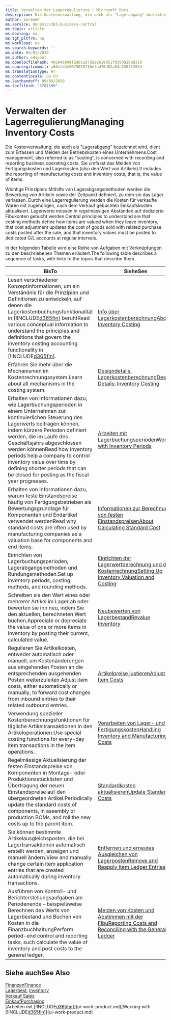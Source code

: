 ```yaml
---
title: Verwalten der Lagerregulierung | Microsoft Docs
description: Die Kostenverwaltung, die auch als "Lagerabgang" bezeichnet wird, dient zum Erfassen und Melden der Betriebskosten eines Unternehmens. Sie umfasst das Melden von Fertigungskosten und Lagerkosten (also den Wert von Artikeln).
author: SorenGP
ms.service: dynamics365-business-central
ms.topic: article
ms.devlang: na
ms.tgt_pltfrm: na
ms.workload: na
ms.search.keywords: ''
ms.date: 04/01/2020
ms.author: edupont
ms.openlocfilehash: 485948849f2ebc1d7d290e19d61fd36692ba8319
ms.sourcegitcommit: a80afd4e5075018716efad76d82a54e158f1392d
ms.translationtype: HT
ms.contentlocale: de-CH
ms.lasthandoff: 09/09/2020
ms.locfileid: "3781599"
---
```

# <a name="managing-inventory-costs"></a><span data-ttu-id="57aff-104">Verwalten der Lagerregulierung</span><span class="sxs-lookup"><span data-stu-id="57aff-104">Managing Inventory Costs</span></span>
<span data-ttu-id="57aff-105">Die Kostenverwaltung, die auch als "Lagerabgang" bezeichnet wird, dient zum Erfassen und Melden der Betriebskosten eines Unternehmens.</span><span class="sxs-lookup"><span data-stu-id="57aff-105">Cost management, also referred to as “costing”, is concerned with recording and reporting business operating costs.</span></span> <span data-ttu-id="57aff-106">Sie umfasst das Melden von Fertigungskosten und Lagerkosten (also den Wert von Artikeln).</span><span class="sxs-lookup"><span data-stu-id="57aff-106">It includes the reporting of manufacturing costs and inventory costs, that is, the value of items.</span></span>   

<span data-ttu-id="57aff-107">Wichtige Prinzipien: Mithilfe von Lagerabgangsmethoden werden die Bewertung von Artikeln sowie der Zeitpunkt definiert, zu dem sie das Lager verlassen. Durch eine Lagerregulierung werden die Kosten für verkaufte Waren mit zugehörigen, nach dem Verkauf gebuchten Einkaufskosten aktualisiert. Lagerwerte müssen in regelmässigen Abständen auf dedizierte Fibukonten gebucht werden.</span><span class="sxs-lookup"><span data-stu-id="57aff-107">Central principles to understand are that costing methods define how items are valued when they leave inventory, that cost adjustment updates the cost of goods sold with related purchase costs posted after the sale, and that inventory values must be posted to dedicated G/L accounts at regular intervals.</span></span>

<span data-ttu-id="57aff-108">In der folgenden Tabelle wird eine Reihe von Aufgaben mit Verknüpfungen zu den beschriebenen Themen erläutert.</span><span class="sxs-lookup"><span data-stu-id="57aff-108">The following table describes a sequence of tasks, with links to the topics that describe them.</span></span>

|<span data-ttu-id="57aff-109">**Bis**</span><span class="sxs-lookup"><span data-stu-id="57aff-109">**To**</span></span>|<span data-ttu-id="57aff-110">**Siehe**</span><span class="sxs-lookup"><span data-stu-id="57aff-110">**See**</span></span>|  
|------------|-------------|  
|<span data-ttu-id="57aff-111">Lesen verschiedener Konzeptinformationen, um ein Verständnis für die Prinzipien und Definitionen zu entwickeln, auf denen die Lagerkostenbuchungsfunktionalität in [!INCLUDE[d365fin](includes/d365fin_md.md)] beruht</span><span class="sxs-lookup"><span data-stu-id="57aff-111">Read various conceptual information to understand the principles and definitions that govern the inventory costing accounting functionality in [!INCLUDE[d365fin](includes/d365fin_md.md)].</span></span>|[<span data-ttu-id="57aff-112">Info über Lagerkostenberechnung</span><span class="sxs-lookup"><span data-stu-id="57aff-112">About Inventory Costing</span></span>](finance-learn-about-costing.md)|  
|<span data-ttu-id="57aff-113">Erfahren Sie mehr über die Mechanismen im Kostenrechnungssystem.</span><span class="sxs-lookup"><span data-stu-id="57aff-113">Learn about all mechanisms in the costing system.</span></span>|[<span data-ttu-id="57aff-114">Designdetails: Lagerkostenberechnung</span><span class="sxs-lookup"><span data-stu-id="57aff-114">Design Details: Inventory Costing</span></span>](design-details-inventory-costing.md)|
|<span data-ttu-id="57aff-115">Erhalten von Informationen dazu, wie Lagerbuchungsperioden in einem Unternehmen zur kontinuierlichen Steuerung des Lagerwerts beitragen können, indem kürzere Perioden definiert werden, die im Laufe des Geschäftsjahrs abgeschlossen werden können</span><span class="sxs-lookup"><span data-stu-id="57aff-115">Read how inventory periods help a company to control inventory value over time by defining shorter periods that can be closed for posting as the fiscal year progresses.</span></span>|[<span data-ttu-id="57aff-116">Arbeiten mit Lagerbuchungsperioden</span><span class="sxs-lookup"><span data-stu-id="57aff-116">Work with Inventory Periods</span></span>](finance-how-to-work-with-inventory-periods.md)|
|<span data-ttu-id="57aff-117">Erhalten von Informationen dazu, warum feste Einstandspreise häufig von Fertigungsbetrieben als Bewertungsgrundlage für Komponenten und Endartikel verwendet werden</span><span class="sxs-lookup"><span data-stu-id="57aff-117">Read why standard costs are often used by manufacturing companies as a valuation base for components and end items.</span></span>|[<span data-ttu-id="57aff-118">Informationen zur Berechnung von festen Einstandspreisen</span><span class="sxs-lookup"><span data-stu-id="57aff-118">About Calculating Standard Cost</span></span>](finance-about-calculating-standard-cost.md)|
|<span data-ttu-id="57aff-119">Einrichten von Lagerbuchungsperioden, Lagerabgangsmethoden und Rundungsmethoden.</span><span class="sxs-lookup"><span data-stu-id="57aff-119">Set up inventory periods, costing methods, and rounding methods.</span></span>|[<span data-ttu-id="57aff-120">Einrichten der Lagerwertberechnung und der Kostenrechnung</span><span class="sxs-lookup"><span data-stu-id="57aff-120">Setting Up Inventory Valuation and Costing</span></span>](finance-set-up-inventory-valuation-and-costing.md)|
|<span data-ttu-id="57aff-121">Schreiben sie den Wert eines oder mehrerer Artikel im Lager ab oder bewerten sie ihn neu, indem Sie den aktuellen, berechneten Wert buchen.</span><span class="sxs-lookup"><span data-stu-id="57aff-121">Appreciate or depreciate the value of one or more items in inventory by posting their current, calculated value.</span></span>|[<span data-ttu-id="57aff-122">Neubewerten von Lagerbestand</span><span class="sxs-lookup"><span data-stu-id="57aff-122">Revalue Inventory</span></span>](inventory-how-revalue-inventory.md)|
|<span data-ttu-id="57aff-123">Regulieren Sie Artikelkosten, entweder automatisch oder manuell, um Kostenänderungen aus eingehenden Posten an die entsprechenden ausgehenden Posten weiterzuleiten.</span><span class="sxs-lookup"><span data-stu-id="57aff-123">Adjust item costs, either automatically or manually, to forward cost changes from inbound entries to their related outbound entries.</span></span>|[<span data-ttu-id="57aff-124">Artikelpreise justieren</span><span class="sxs-lookup"><span data-stu-id="57aff-124">Adjust Item Costs</span></span>](inventory-how-adjust-item-costs.md)|
|<span data-ttu-id="57aff-125">Verwendung spezieller Kostenberechnungsfunktionen für tägliche Artikeltransaktionen in den Artikeloperationen.</span><span class="sxs-lookup"><span data-stu-id="57aff-125">Use special costing functions for every-day item transactions in the item operations.</span></span>|[<span data-ttu-id="57aff-126">Verarbeiten von Lager- und Fertigungskosten</span><span class="sxs-lookup"><span data-stu-id="57aff-126">Handling Inventory and Manufacturing Costs</span></span>](finance-handle-inventory-and-manufacturing-costs.md)|  
|<span data-ttu-id="57aff-127">Regelmässige Aktualisierung der festen Einstandspreise von Komponenten in Montage- oder Produktionsstücklisten und Übertragung der neuen Einstandspreise auf den übergeordneten Artikel.</span><span class="sxs-lookup"><span data-stu-id="57aff-127">Periodically update the standard costs of components, in assembly or production BOMs, and roll the new costs up to the parent item.</span></span>|[<span data-ttu-id="57aff-128">Standardkosten aktualisieren</span><span class="sxs-lookup"><span data-stu-id="57aff-128">Update Standard Costs</span></span>](finance-how-to-update-standard-costs.md)|
|<span data-ttu-id="57aff-129">Sie können bestimmte Artikelausgleichsposten, die bei Lagertransaktionen automatisch erstellt werden, anzeigen und manuell ändern.</span><span class="sxs-lookup"><span data-stu-id="57aff-129">View and manually change certain item application entries that are created automatically during inventory transactions.</span></span>|[<span data-ttu-id="57aff-130">Entfernen und erneutes Ausgleichen von Lagerposten</span><span class="sxs-lookup"><span data-stu-id="57aff-130">Remove and Reapply Item Ledger Entries</span></span>](finance-how-to-remove-and-reapply-item-entries.md)|
|<span data-ttu-id="57aff-131">Ausführen von Kontroll- und Berichterstellungsaufgaben am Periodenende – beispielsweise Berechnen des Werts von Lagerbestand und Buchen von Kosten in die Finanzbuchhaltung</span><span class="sxs-lookup"><span data-stu-id="57aff-131">Perform period-end control and reporting tasks, such calculate the value of inventory and post costs to the general ledger.</span></span>|[<span data-ttu-id="57aff-132">Melden von Kosten und Abstimmen mit der Fibu</span><span class="sxs-lookup"><span data-stu-id="57aff-132">Reporting Costs and Reconciling with the General Ledger</span></span>](finance-report-costs-and-reconcile-with-the-general-ledger.md)|

## <a name="see-also"></a><span data-ttu-id="57aff-133">Siehe auch</span><span class="sxs-lookup"><span data-stu-id="57aff-133">See Also</span></span>  
 [<span data-ttu-id="57aff-134">Finanzen</span><span class="sxs-lookup"><span data-stu-id="57aff-134">Finance</span></span>](finance.md)  
 <span data-ttu-id="57aff-135">[Lagerbest.](inventory-manage-inventory.md) </span><span class="sxs-lookup"><span data-stu-id="57aff-135">[Inventory](inventory-manage-inventory.md) </span></span>  
 <span data-ttu-id="57aff-136">[Verkauf](sales-manage-sales.md) </span><span class="sxs-lookup"><span data-stu-id="57aff-136">[Sales](sales-manage-sales.md) </span></span>  
 [<span data-ttu-id="57aff-137">Einkauf</span><span class="sxs-lookup"><span data-stu-id="57aff-137">Purchasing</span></span>](purchasing-manage-purchasing.md)  
 <span data-ttu-id="57aff-138">[Arbeiten mit [!INCLUDE[d365fin](includes/d365fin_md.md)]](ui-work-product.md)</span><span class="sxs-lookup"><span data-stu-id="57aff-138">[Working with [!INCLUDE[d365fin](includes/d365fin_md.md)]](ui-work-product.md)</span></span>
